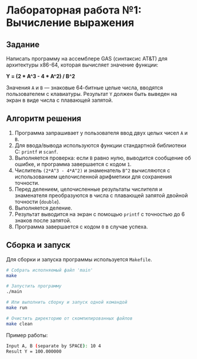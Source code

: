 # Лабораторная работа №1: Вычисление выражения

## Задание

Написать программу на ассемблере GAS (синтаксис AT&T) для архитектуры x86-64, которая вычисляет значение функции:

**Y = (2 * A^3 - 4 * A^2) / B^2**

Значения `A` и `B` — знаковые 64-битные целые числа, вводятся пользователем с клавиатуры. Результат `Y` должен быть выведен на экран в виде числа с плавающей запятой.

## Алгоритм решения

1.  Программа запрашивает у пользователя ввод двух целых чисел `A` и `B`.
2.  Для ввода/вывода используются функции стандартной библиотеки C: `printf` и `scanf`.
3.  Выполняется проверка: если `B` равно нулю, выводится сообщение об ошибке, и программа завершается с кодом `1`.
4.  Числитель `(2*A^3 - 4*A^2)` и знаменатель `B^2` вычисляются с использованием целочисленной арифметики для сохранения точности.
5.  Перед делением, целочисленные результаты числителя и знаменателя преобразуются в числа с плавающей запятой двойной точности (`double`).
6.  Выполняется деление.
7.  Результат выводится на экран с помощью `printf` с точностью до 6 знаков после запятой.
8.  Программа завершается с кодом `0` в случае успеха.

## Сборка и запуск

Для сборки и запуска программы используется `Makefile`.

```bash
# Собрать исполняемый файл 'main'
make

# Запустить программу
./main

# Или выполнить сборку и запуск одной командой
make run

# Очистить директорию от скомпилированных файлов
make clean
```

Пример работы:
```bash
Input A, B (separate by SPACE): 10 4
Result Y = 100.000000
```
